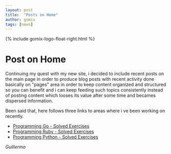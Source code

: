 ```yaml
---
layout: post
title:  "Posts on Home"
author: gomix
tags: [news]
---
```

{% include gomix-logo-float-right.html %}
# Post on Home

Continuing my quest with my new site, i decided to include recent posts on the main page in order to produce blog posts with recent activity done basically on "pages" area in order to keep content organized and structured so you can benefit and i can keep feeding such topics consistently instead of posting content which looses its value after some time and becames dispersed information.
<!--more-->

Been said that, here follows three links to areas where i ve been working on recently.

* [Programming Go - Solved Exercises](/programming/go/exercism.html)
* [Programming Ruby - Solved Exercises](/programming/ruby/exercism.html)
* [Programming Python - Solved Exercises](/programming/python/exercism.html)

_Guillermo_
